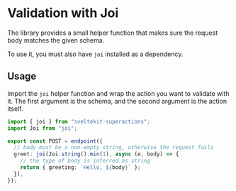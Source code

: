 # Validation with Joi

The library provides a small helper function that makes sure the request body matches the given schema.

To use it, you must also have `joi` installed as a dependency.

## Usage

Import the `joi` helper function and wrap the action you want to validate with it. The first argument is the schema, and the second argument is the action itself.

```ts
import { joi } from "sveltekit-superactions";
import Joi from "joi";

export const POST = endpoint({
  // body must be a non-empty string, otherwise the request fails
  greet: joi(Joi.string().min(1), async (e, body) => {
    // the type of body is inferred as string
    return { greeting: `Hello, ${body}` };
  }),
});
```

